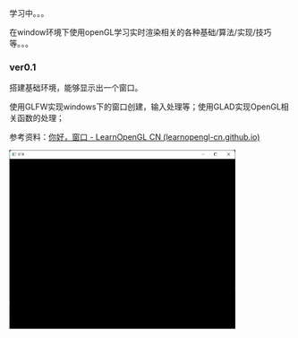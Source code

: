 学习中。。。

在window环境下使用openGL学习实时渲染相关的各种基础/算法/实现/技巧等。。。







### ver0.1

搭建基础环境，能够显示出一个窗口。

使用GLFW实现windows下的窗口创建，输入处理等；使用GLAD实现OpenGL相关函数的处理；

参考资料：[你好，窗口 - LearnOpenGL CN (learnopengl-cn.github.io)](https://learnopengl-cn.github.io/01%20Getting%20started/03%20Hello%20Window/)

<img title="" src="MDImages/2022-07-03-17-36-00-image.png" alt="" width="404">


